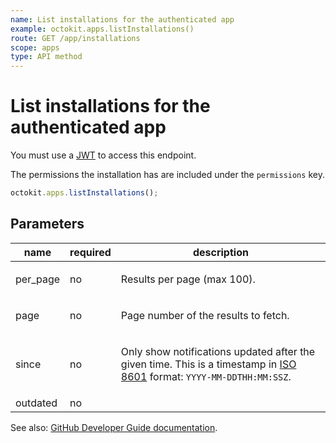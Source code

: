 ```yaml
---
name: List installations for the authenticated app
example: octokit.apps.listInstallations()
route: GET /app/installations
scope: apps
type: API method
---
```


# List installations for the authenticated app

You must use a [JWT](https://docs.github.com/apps/building-github-apps/authenticating-with-github-apps/#authenticating-as-a-github-app) to access this endpoint.

The permissions the installation has are included under the `permissions` key.

```js
octokit.apps.listInstallations();
```

## Parameters

<table>
  <thead>
    <tr>
      <th>name</th>
      <th>required</th>
      <th>description</th>
    </tr>
  </thead>
  <tbody>
    <tr><td>per_page</td><td>no</td><td>

Results per page (max 100).

</td></tr>
<tr><td>page</td><td>no</td><td>

Page number of the results to fetch.

</td></tr>
<tr><td>since</td><td>no</td><td>

Only show notifications updated after the given time. This is a timestamp in [ISO 8601](https://en.wikipedia.org/wiki/ISO_8601) format: `YYYY-MM-DDTHH:MM:SSZ`.

</td></tr>
<tr><td>outdated</td><td>no</td><td>

</td></tr>
  </tbody>
</table>

See also: [GitHub Developer Guide documentation](https://docs.github.com/v3/apps/#list-installations-for-the-authenticated-app).

